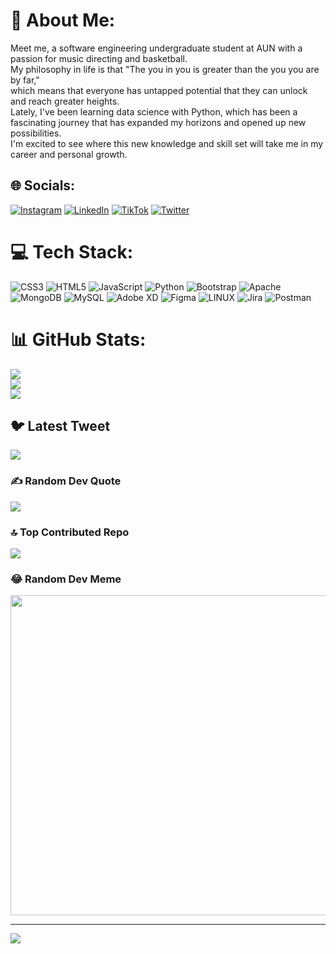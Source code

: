 # 💫 About Me:
Meet me, a software engineering undergraduate student at AUN with a passion for music directing and basketball. <br>My philosophy in life is that "The you in you is greater than the you you are by far," <br>which means that everyone has untapped potential that they can unlock and reach greater heights.<br>Lately, I've been learning data science with Python, which has been a fascinating journey that has expanded my horizons and opened up new possibilities.<br>I'm excited to see where this new knowledge and skill set will take me in my career and personal growth.<br>


## 🌐 Socials:
[![Instagram](https://img.shields.io/badge/Instagram-%23E4405F.svg?logo=Instagram&logoColor=white)](https://instagram.com/ghettorighteous) [![LinkedIn](https://img.shields.io/badge/LinkedIn-%230077B5.svg?logo=linkedin&logoColor=white)](https://linkedin.com/in/TamaramienyeOweifie) [![TikTok](https://img.shields.io/badge/TikTok-%23000000.svg?logo=TikTok&logoColor=white)](https://tiktok.com/@ghettorighteous) [![Twitter](https://img.shields.io/badge/Twitter-%231DA1F2.svg?logo=Twitter&logoColor=white)](https://twitter.com/TammyOweifie) 

# 💻 Tech Stack:
![CSS3](https://img.shields.io/badge/css3-%231572B6.svg?style=for-the-badge&logo=css3&logoColor=white) ![HTML5](https://img.shields.io/badge/html5-%23E34F26.svg?style=for-the-badge&logo=html5&logoColor=white) ![JavaScript](https://img.shields.io/badge/javascript-%23323330.svg?style=for-the-badge&logo=javascript&logoColor=%23F7DF1E) ![Python](https://img.shields.io/badge/python-3670A0?style=for-the-badge&logo=python&logoColor=ffdd54) ![Bootstrap](https://img.shields.io/badge/bootstrap-%23563D7C.svg?style=for-the-badge&logo=bootstrap&logoColor=white) ![Apache](https://img.shields.io/badge/apache-%23D42029.svg?style=for-the-badge&logo=apache&logoColor=white) ![MongoDB](https://img.shields.io/badge/MongoDB-%234ea94b.svg?style=for-the-badge&logo=mongodb&logoColor=white) ![MySQL](https://img.shields.io/badge/mysql-%2300f.svg?style=for-the-badge&logo=mysql&logoColor=white) ![Adobe XD](https://img.shields.io/badge/Adobe%20XD-470137?style=for-the-badge&logo=Adobe%20XD&logoColor=#FF61F6) 	![Figma](https://img.shields.io/badge/figma-%23F24E1E.svg?style=for-the-badge&logo=figma&logoColor=white) ![LINUX](https://img.shields.io/badge/Linux-FCC624?style=for-the-badge&logo=linux&logoColor=black) ![Jira](https://img.shields.io/badge/jira-%230A0FFF.svg?style=for-the-badge&logo=jira&logoColor=white) ![Postman](https://img.shields.io/badge/Postman-FF6C37?style=for-the-badge&logo=postman&logoColor=white)
# 📊 GitHub Stats:
![](https://github-readme-stats.vercel.app/api?username=TammyOweifie&theme=dark&hide_border=false&include_all_commits=false&count_private=false)<br/>
![](https://github-readme-streak-stats.herokuapp.com/?user=TammyOweifie&theme=dark&hide_border=false)<br/>
![](https://github-readme-stats.vercel.app/api/top-langs/?username=TammyOweifie&theme=dark&hide_border=false&include_all_commits=false&count_private=false&layout=compact)

## 🐦 Latest Tweet
[![](https://gtce.itsvg.in/api?username=TammyOweifie)](https://github.com/VishwaGauravIn/github-twitter-card-embed)

### ✍️ Random Dev Quote
![](https://quotes-github-readme.vercel.app/api?type=horizontal&theme=radical)

### 🔝 Top Contributed Repo
![](https://github-contributor-stats.vercel.app/api?username=TammyOweifie&limit=5&theme=dark&combine_all_yearly_contributions=true)

### 😂 Random Dev Meme
<img src="https://rm.up.railway.app/" width="512px"/>

---
[![](https://visitcount.itsvg.in/api?id=TammyOweifie&icon=0&color=0)](https://visitcount.itsvg.in)

<!-- Proudly created with GPRM ( https://gprm.itsvg.in ) -->
